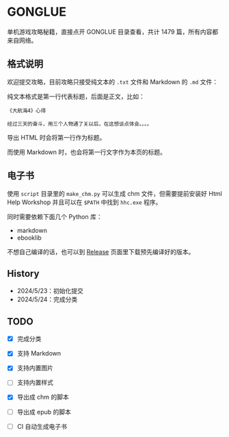 # GONGLUE

单机游戏攻略秘籍，直接点开 GONGLUE 目录查看，共计 1479 篇，所有内容都来自网络。

## 格式说明

欢迎提交攻略，目前攻略只接受纯文本的 `.txt` 文件和 Markdown 的 `.md` 文件：

纯文本格式是第一行代表标题，后面是正文，比如：

```text
《大航海4》心得

经过三天的奋斗，用三个人物通了关以后，在这想谈点体会。。。。
```

导出 HTML 时会将第一行作为标题。

而使用 Markdown 时，也会将第一行文字作为本页的标题。


## 电子书

使用 `script` 目录里的 `make_chm.py` 可以生成 chm 文件，但需要提前安装好 Html Help Workshop 并且可以在 `$PATH` 中找到 `hhc.exe` 程序。

同时需要依赖下面几个 Python 库：

- markdown
- ebooklib

不想自己编译的话，也可以到 [Release](releases) 页面里下载预先编译好的版本。

## History

- 2024/5/23：初始化提交
- 2024/5/24：完成分类

## TODO

- [X] 完成分类
- [X] 支持 Markdown
- [x] 支持内置图片
- [ ] 支持内置样式
- [X] 导出成 chm 的脚本
- [ ] 导出成 epub 的脚本
- [ ] CI 自动生成电子书

